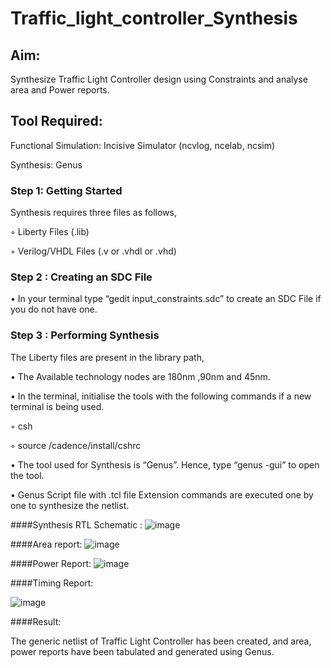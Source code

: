 # Traffic_light_controller_Synthesis

## Aim:

Synthesize Traffic Light Controller design using Constraints and analyse area and Power reports.

## Tool Required:

Functional Simulation: Incisive Simulator (ncvlog, ncelab, ncsim)

Synthesis: Genus

### Step 1: Getting Started

Synthesis requires three files as follows,

◦ Liberty Files (.lib)

◦ Verilog/VHDL Files (.v or .vhdl or .vhd)

### Step 2 : Creating an SDC File

•	In your terminal type “gedit input_constraints.sdc” to create an SDC File if you do not have one.

### Step 3 : Performing Synthesis

The Liberty files are present in the library path,

• The Available technology nodes are 180nm ,90nm and 45nm.

• In the terminal, initialise the tools with the following commands if a new terminal is being used.

◦ csh

◦ source /cadence/install/cshrc

• The tool used for Synthesis is “Genus”. Hence, type “genus -gui” to open the tool.

• Genus Script file with .tcl file Extension commands are executed one by one to synthesize the netlist.

####Synthesis RTL Schematic :
![image](https://github.com/user-attachments/assets/08a9d0a4-aab9-4a0d-b041-61109e2066ec)

####Area report:
![image](https://github.com/user-attachments/assets/4b82e3a5-7ef2-4970-8ac4-ef55bd000326)

####Power Report:
![image](https://github.com/user-attachments/assets/4eeb68de-e8c0-4f7f-a431-6ceb22fad3f1)

####Timing Report:

![image](https://github.com/user-attachments/assets/919ae5d4-e6de-447e-99f4-d571f671951b)

####Result:

The generic netlist of Traffic Light Controller has been created, and area, power reports have been tabulated and generated using Genus.
